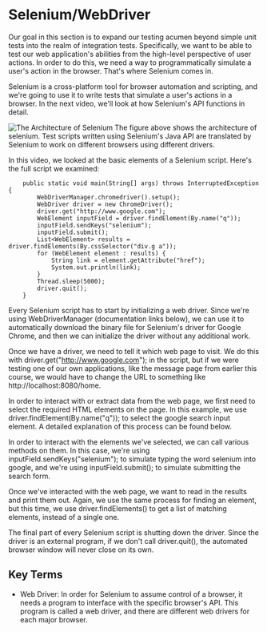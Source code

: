 # Selenium/WebDriver

Our goal in this section is to expand our testing acumen beyond simple unit tests into the realm of integration tests. Specifically, we want to be able to test our 
web application's abilities from the high-level perspective of user actions. In order to do this, we need a way to programmatically simulate a user's action in the 
browser. That's where Selenium comes in.

Selenium is a cross-platform tool for browser automation and scripting, and we're going to use it to write tests that simulate a user's actions in a browser. In the 
next video, we'll look at how Selenium's API functions in detail.

![The Architecture of Selenium](https://user-images.githubusercontent.com/77028341/222947978-f91bdbad-053f-4bfe-ae28-6e0b08213540.png)
The figure above shows the architecture of selenium. Test scripts written using Selenium's Java API are translated by Selenium to work on different browsers using different drivers.


In this video, we looked at the basic elements of a Selenium script. Here's the full script we examined:

```
    public static void main(String[] args) throws InterruptedException {
        WebDriverManager.chromedriver().setup();
        WebDriver driver = new ChromeDriver();
        driver.get("http://www.google.com");
        WebElement inputField = driver.findElement(By.name("q"));
        inputField.sendKeys("selenium");
        inputField.submit();
        List<WebElement> results = driver.findElements(By.cssSelector("div.g a"));
        for (WebElement element : results) {
            String link = element.getAttribute("href");
            System.out.println(link);
        }
        Thread.sleep(5000);
        driver.quit();
    }
```
Every Selenium script has to start by initializing a web driver. Since we're using WebDriverManager (documentation links below), 
we can use it to automatically download the binary file for Selenium's driver for Google Chrome, and then we can initialize the 
driver without any additional work.

Once we have a driver, we need to tell it which web page to visit. We do this with driver.get("http://www.google.com"); in the 
script, but if we were testing one of our own applications, like the message page from earlier this course, we would have to 
change the URL to something like http://localhost:8080/home.

In order to interact with or extract data from the web page, we first need to select the required HTML elements on the page. 
In this example, we use driver.findElement(By.name("q")); to select the google search input element. A detailed explanation of 
this process can be found below.

In order to interact with the elements we've selected, we can call various methods on them. In this case, we're using inputField.sendKeys("selenium"); 
to simulate typing the word selenium into google, and we're using inputField.submit(); to simulate submitting the search form.

Once we've interacted with the web page, we want to read in the results and print them out. Again, we use the same process for 
finding an element, but this time, we use driver.findElements() to get a list of matching elements, instead of a single one.

The final part of every Selenium script is shutting down the driver. Since the driver is an external program, 
if we don't call driver.quit(), the automated browser window will never close on its own.

## Key Terms
* Web Driver: In order for Selenium to assume control of a browser, it needs a program to interface with the specific browser's API. This program is called a web driver, and there are different web drivers for each major browser.
